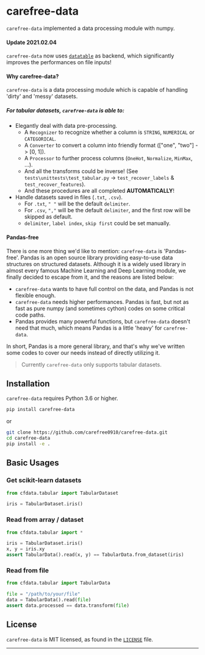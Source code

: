 # carefree-data

`carefree-data` implemented a data processing module with numpy.

#### Update 2021.02.04

`carefree-data` now uses [`datatable`](https://github.com/h2oai/datatable) as backend, which significantly improves the performances on file inputs!

#### Why carefree-data?

`carefree-data` is a data processing module which is capable of handling 'dirty' and 'messy' datasets.

##### For tabular datasets, `carefree-data` is able to:

+ Elegantly deal with data pre-processing.
    + A `Recognizer` to recognize whether a column is `STRING`, `NUMERICAL` or `CATEGORICAL`.
    + A `Converter` to convert a column into friendly format (["one", "two"] -> [0, 1]).
    + A `Processor` to further process columns (`OneHot`, `Normalize`, `MinMax`, ...).
    + And all the transforms could be inverse! (See `tests\unittests\test_tabular.py` -> `test_recover_labels` & `test_recover_features`).
    + And these procedures are all completed **AUTOMATICALLY**!
+ Handle datasets saved in files (`.txt`, `.csv`).
    + For `.txt`, `" "` will be the default `delimiter`.
    + For `.csv`, `","` will be the default `delimiter`, and the first row will be skipped as default.
    + `delimiter`, `label index`, `skip first` could be set manually.

#### Pandas-free

There is one more thing we'd like to mention: `carefree-data` is 'Pandas-free'. Pandas is an open source library providing easy-to-use data structures on structured datasets. Although it is a widely used library in almost every famous Machine Learning and Deep Learning module, we finally decided to escape from it, and the reasons are listed below:

+ `carefree-data` wants to have full control on the data, and Pandas is not flexible enough.
+ `carefree-data` needs higher performances. Pandas is fast, but not as fast as pure numpy (and sometimes cython) codes on some critical code paths.
+ Pandas provides many powerful functions, but `carefree-data` doesn't need that much, which means Pandas is a little 'heavy' for `carefree-data`.

In short, Pandas is a more general library, and that's why we've written some codes to cover our needs instead of directly utilizing it.


> Currently `carefree-data` only supports tabular datasets.


## Installation

`carefree-data` requires Python 3.6 or higher.

```bash
pip install carefree-data
```

or

```bash
git clone https://github.com/carefree0910/carefree-data.git
cd carefree-data
pip install -e .
```


## Basic Usages

### Get scikit-learn datasets

```python
from cfdata.tabular import TabularDataset

iris = TabularDataset.iris()
```

### Read from array / dataset

```python
from cfdata.tabular import *

iris = TabularDataset.iris()
x, y = iris.xy
assert TabularData().read(x, y) == TabularData.from_dataset(iris)
```

### Read from file

```python
from cfdata.tabular import TabularData

file = "/path/to/your/file"
data = TabularData().read(file)
assert data.processed == data.transform(file)
```


## License

`carefree-data` is MIT licensed, as found in the [`LICENSE`](https://github.com/carefree0910/carefree-data/blob/master/LICENSE) file.

---
